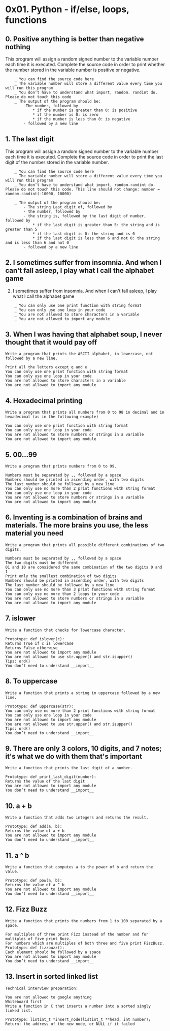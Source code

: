 # 0x01. Python - if/else, loops, functions
## 0. Positive anything is better than negative nothing
This program will assign a random signed number to the variable number each time it is executed. Complete the source code in order to print whether the number stored in the variable number is positive or negative.
```
	_ You can find the source code here
	_ The variable number will store a different value every time you will run this program
	_ You don’t have to understand what import, random. randint do. Please do not touch this code
	_ The output of the program should be:
		-The number, followed by
			* if the number is greater than 0: is positive
			* if the number is 0: is zero
			* if the number is less than 0: is negative
		- followed by a new line
```
## 1. The last digit
This program will assign a random signed number to the variable number each time it is executed. Complete the source code in order to print the last digit of the number stored in the variable number.
```
	_ You can find the source code here
	_ The variable number will store a different value every time you will run this program
	_ You don’t have to understand what import, random.randint do. Please do not touch this code. This line should not change: number = random.randint(-10000, 10000)

	_ The output of the program should be:
		- The string Last digit of, followed by
		- the number, followed by
		- the string is, followed by the last digit of number, followed by
			* if the last digit is greater than 5: the string and is greater than 5
			* if the last digit is 0: the string and is 0
			* if the last digit is less than 6 and not 0: the string and is less than 6 and not 0
		- followed by a new line
```
## 2. I sometimes suffer from insomnia. And when I can't fall asleep, I play what I call the alphabet game
2. I sometimes suffer from insomnia. And when I can't fall asleep, I play what I call the alphabet game
```
 	_ You can only use one print function with string format
	_ You can only use one loop in your code
	_ You are not allowed to store characters in a variable
	_ You are not allowed to import any module
```
## 3. When I was having that alphabet soup, I never thought that it would pay off
```
Write a program that prints the ASCII alphabet, in lowercase, not followed by a new line.

Print all the letters except q and e
You can only use one print function with string format
You can only use one loop in your code
You are not allowed to store characters in a variable
You are not allowed to import any module
```
## 4. Hexadecimal printing
```
Write a program that prints all numbers from 0 to 98 in decimal and in hexadecimal (as in the following example)

You can only use one print function with string format
You can only use one loop in your code
You are not allowed to store numbers or strings in a variable
You are not allowed to import any module
```
## 5. 00...99
```
Write a program that prints numbers from 0 to 99.

Numbers must be separated by ,, followed by a space
Numbers should be printed in ascending order, with two digits
The last number should be followed by a new line
You can only use no more than 2 print functions with string format
You can only use one loop in your code
You are not allowed to store numbers or strings in a variable
You are not allowed to import any module
```
## 6. Inventing is a combination of brains and materials. The more brains you use, the less material you need
```
Write a program that prints all possible different combinations of two digits.

Numbers must be separated by ,, followed by a space
The two digits must be different
01 and 10 are considered the same combination of the two digits 0 and 1
Print only the smallest combination of two digits
Numbers should be printed in ascending order, with two digits
The last number should be followed by a new line
You can only use no more than 3 print functions with string format
You can only use no more than 2 loops in your code
You are not allowed to store numbers or strings in a variable
You are not allowed to import any module
```
## 7. islower
```
Write a function that checks for lowercase character.

Prototype: def islower(c):
Returns True if c is lowercase
Returns False otherwise
You are not allowed to import any module
You are not allowed to use str.upper() and str.isupper()
Tips: ord()
You don’t need to understand __import__
```
## 8. To uppercase
```
Write a function that prints a string in uppercase followed by a new line.

Prototype: def uppercase(str):
You can only use no more than 2 print functions with string format
You can only use one loop in your code
You are not allowed to import any module
You are not allowed to use str.upper() and str.isupper()
Tips: ord()
You don’t need to understand __import__
```
## 9. There are only 3 colors, 10 digits, and 7 notes; it's what we do with them that's important

```
Write a function that prints the last digit of a number.

Prototype: def print_last_digit(number):
Returns the value of the last digit
You are not allowed to import any module
You don’t need to understand __import__
```

## 10. a + b
```
Write a function that adds two integers and returns the result.

Prototype: def add(a, b):
Returns the value of a + b
You are not allowed to import any module
You don’t need to understand __import__
```
## 11. a ^ b
```
Write a function that computes a to the power of b and return the value.

Prototype: def pow(a, b):
Returns the value of a ^ b
You are not allowed to import any module
You don’t need to understand __import__
```
## 12. Fizz Buzz
```
Write a function that prints the numbers from 1 to 100 separated by a space.

For multiples of three print Fizz instead of the number and for multiples of five print Buzz.
For numbers which are multiples of both three and five print FizzBuzz.
Prototype: def fizzbuzz():
Each element should be followed by a space
You are not allowed to import any module
You don’t need to understand __import__
```
## 13. Insert in sorted linked list
```
Technical interview preparation:

You are not allowed to google anything
Whiteboard first
Write a function in C that inserts a number into a sorted singly linked list.

Prototype: listint_t *insert_node(listint_t **head, int number);
Return: the address of the new node, or NULL if it failed
```
